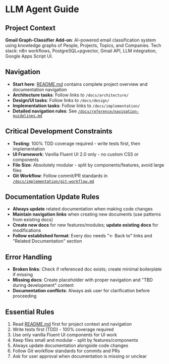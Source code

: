 # LLM Agent Guide

## Project Context
**Gmail Graph-Classifier Add-on**: AI-powered email classification system using knowledge graphs of People, Projects, Topics, and Companies. Tech stack: n8n workflows, PostgreSQL+pgvector, Gmail API, LLM integration, Google Apps Script UI.

## Navigation
- **Start here**: [README.md](README.md) contains complete project overview and documentation navigation
- **Architecture tasks**: Follow links to `/docs/architecture/`  
- **Design/UI tasks**: Follow links to `/docs/design/`
- **Implementation tasks**: Follow links to `/docs/implementation/`
- **Detailed navigation rules**: See [`/docs/reference/navigation-guidelines.md`](docs/reference/navigation-guidelines.md)

## Critical Development Constraints
- **Testing**: 100% TDD coverage required - write tests first, then implementation
- **UI Framework**: Vanilla Fluent UI 2.0 only - no custom CSS or components
- **File Size**: Absolutely modular - split by components/features, avoid large files
- **Git Workflow**: Follow commit/PR standards in [`/docs/implementation/git-workflow.md`](docs/implementation/git-workflow.md)

## Documentation Update Rules
- **Always update** related documentation when making code changes
- **Maintain navigation links** when creating new documents (use patterns from existing docs)
- **Create new docs** for new features/modules; **update existing docs** for modifications
- **Follow established format**: Every doc needs "← Back to" links and "Related Documentation" section

## Error Handling
- **Broken links**: Check if referenced doc exists; create minimal boilerplate if missing
- **Missing docs**: Create placeholder with proper navigation and "TBD during development" content
- **Documentation conflicts**: Always ask user for clarification before proceeding

## Essential Rules
1. Read [README.md](README.md) first for project context and navigation
2. Write tests first (TDD) - 100% coverage required
3. Use only vanilla Fluent UI components for UI work
4. Keep files small and modular - split by features/components
5. Always update documentation alongside code changes
6. Follow Git workflow standards for commits and PRs
7. Ask for user approval when documentation is missing or unclear